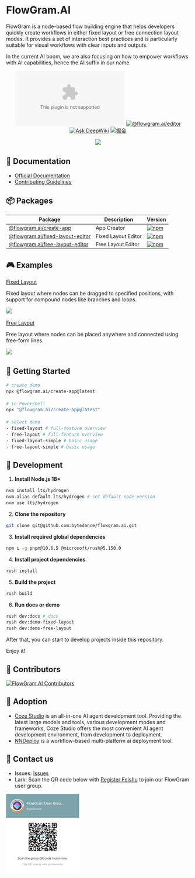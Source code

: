 # FlowGram.AI

FlowGram is a node-based flow building engine that helps developers quickly create workflows in either fixed layout or
free connection layout modes. It provides a set of interaction best practices and is particularly suitable for visual
workflows with clear inputs and outputs.

In the current AI boom, we are also focusing on how to empower workflows with AI capabilities, hence the AI suffix in
our name.

<div align="center">

[![License](https://img.shields.io/github/license/bytedance/flowgram.ai)](https://github.com/bytedance/flowgram.ai/blob/main/LICENSE)
[![@flowgram.ai/editor](https://img.shields.io/npm/dm/%40flowgram.ai%2Fcore
)](https://www.npmjs.com/package/@flowgram.ai/editor)
[![Ask DeepWiki](https://deepwiki.com/badge.svg)](https://deepwiki.com/bytedance/flowgram.ai)
[![掘金](https://img.shields.io/badge/掘金-FFFFFF?logo=juejin&logoColor=%23007FFF)](https://juejin.cn/column/7479814468601315362)


[![](https://trendshift.io/api/badge/repositories/13877)](https://trendshift.io/repositories/13877)

</div>

## 📖 Documentation

- [Official Documentation](https://flowgram.ai/)
- [Contributing Guidelines](https://github.com/bytedance/flowgram.ai/blob/main/CONTRIBUTING.md)

## 📦 Packages

| Package                                                                   | Description         | Version                                                                                                                                     |
|---------------------------------------------------------------------------|---------------------|---------------------------------------------------------------------------------------------------------------------------------------------|
| [@flowgram.ai/create-app](./apps/create-app)                              | App Creator         | [![npm](https://img.shields.io/npm/v/@flowgram.ai/create-app.svg)](https://www.npmjs.com/package/@flowgram.ai/create-app)                   |
| [@flowgram.ai/fixed-layout-editor](./packages/client/fixed-layout-editor) | Fixed Layout Editor | [![npm](https://img.shields.io/npm/v/@flowgram.ai/fixed-layout-editor.svg)](https://www.npmjs.com/package/@flowgram.ai/fixed-layout-editor) |
| [@flowgram.ai/free-layout-editor](./packages/client/free-layout-editor)   | Free Layout Editor  | [![npm](https://img.shields.io/npm/v/@flowgram.ai/free-layout-editor.svg)](https://www.npmjs.com/package/@flowgram.ai/free-layout-editor)   |

## 🎮 Examples

<div>
  <p>
    <a href="https://flowgram.ai/examples/fixed-layout/fixed-feature-overview.html">
        Fixed Layout
    </a>
  </p>
  <p>
    Fixed layout where nodes can be dragged to specified positions, with support for compound nodes like branches and loops.
  </p>
  <p>
    <img src="./apps/docs/src/public/fixed-layout/fixed-layout-demo.gif"/>
  </p>
  </div>
  <div>
  <p>
    <a href="https://flowgram.ai/examples/free-layout/free-feature-overview.html">
      Free Layout
    </a>
  </p>
  <p>
      Free layout where nodes can be placed anywhere and connected using free-form lines.
  </p>
  <p>
    <img src="./apps/docs/src/public/free-layout/free-layout-demo.gif"/>
  </p>
</div>

## 🚀 Getting Started

```sh
# create demo
npx @flowgram.ai/create-app@latest

# in PowerShell
npx "@flowgram.ai/create-app@latest"

# select demo
- fixed-layout # full-feature overview
- free-layout # full-feature overview
- fixed-layout-simple # basic usage
- free-layout-simple # basic usage
```

## 🔨 Development

1. **Install Node.js 18+**

``` bash
nvm install lts/hydrogen
nvm alias default lts/hydrogen # set default node version
nvm use lts/hydrogen
```

2. **Clone the repository**

``` bash
git clone git@github.com:bytedance/flowgram.ai.git
```

3. **Install required global dependencies**

``` bash
npm i -g pnpm@10.6.5 @microsoft/rush@5.150.0
```

4. **Install project dependencies**

``` bash
rush install
```

5. **Build the project**

``` bash
rush build
```

6. **Run docs or demo**

``` bash
rush dev:docs # docs
rush dev:demo-fixed-layout
rush dev:demo-free-layout
```

After that, you can start to develop projects inside this repository.

Enjoy it!

## 🌟 Contributors

[![FlowGram.AI Contributors](https://contrib.rocks/image?repo=bytedance/flowgram.ai)](https://github.com/bytedance/flowgram.ai/graphs/contributors)

## 🌟 Adoption

- [Coze Studio](https://github.com/coze-dev/coze-studio) is an all-in-one AI agent development tool. Providing the latest large models and tools, various development modes and frameworks, Coze Studio offers the most convenient AI agent development environment, from development to deployment.
- [NNDeploy](https://github.com/NNDeploy/nndeploy) is a workflow-based multi-platform ai deployment tool.

## 🌟 Contact us

- Issues: [Issues](https://github.com/bytedance/flowgram.ai/issues)
- Lark: Scan the QR code below with [Register Feishu](https://www.feishu.cn/en/) to join our FlowGram user group.

<img src="./apps/docs/src/public/lark-group.png" width="200"/>
